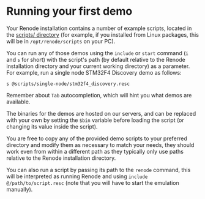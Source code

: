 # Running your first demo

Your Renode installation contains a number of example scripts, located in the [scripts/ directory](https://github.com/renode/renode/tree/master/scripts) (for example, if you installed from Linux packages, this will be in `/opt/renode/scripts` on your PC).

You can run any of those demos using the `include` or `start` command (`i` and `s` for short) with the script's path (by default relative to the Renode installation directory and your current working directory) as a parameter.
For example, run a single node STM32F4 Discovery demo as follows:

```none
s @scripts/single-node/stm32f4_discovery.resc
```

Remember about `Tab` autocompletion, which will hint you what demos are available.

The binaries for the demos are hosted on our servers, and can be replaced with your own by setting the `$bin` variable before loading the script (or changing its value inside the script).

You are free to copy any of the provided demo scripts to your preferred directory and modify them as necessary to match your needs, they should work even from within a different path as they typically only use paths relative to the Renode installation directory.

You can also run a script by passing its path to the `renode` command, this will be interpreted as running Renode and using `include @/path/to/script.resc` (note that you will have to start the emulation manually).
